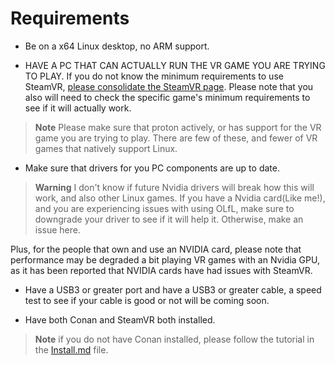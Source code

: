 # Requirements

- Be on a x64 Linux desktop, no ARM support.

- HAVE A PC THAT CAN ACTUALLY RUN THE VR GAME YOU ARE TRYING TO PLAY.
If you do not know the minimum requirements to use SteamVR, [please consolidate the SteamVR page](https://store.steampowered.com/app/250820/SteamVR/). Please note that you also will need to check the specific game's minimum requirements to see if it will actually work.

> **Note**
> Please make sure that proton actively, or has support for the VR game you are trying to play.
> There are few of these, and fewer of VR games that natively support Linux.

- Make sure that drivers for you PC components are up to date.

> **Warning**
> I don't know if future Nvidia drivers will break how this will work, and also other Linux games.
> If you have a Nvidia card(Like me!), and you are experiencing issues with using OLfL, make sure to downgrade your driver to see if it will help it. Otherwise, make an issue here.

Plus, for the people that own and use an NVIDIA card, please note that performance may be degraded a bit playing VR games with an Nvidia GPU, as it has been reported that NVIDIA cards have had issues with SteamVR.

- Have a USB3 or greater port and have a USB3 or greater cable, a speed test to see if your cable is good or not will be coming soon.

- Have both Conan and SteamVR both installed.

> **Note** if you do not have Conan installed, please follow the tutorial in the [Install.md](Install.md) file.
